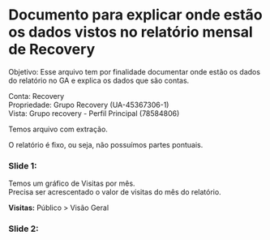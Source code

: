 # Documento para explicar onde estão os dados vistos no relatório mensal de Recovery

Objetivo: Esse arquivo tem por finalidade documentar onde estão os dados do relatório no GA e explica os dados que são contas.  
  
Conta: Recovery  
Propriedade: Grupo Recovery (UA-45367306-1)  
Vista: Grupo recovery - Perfil Principal (78584806)  
  
Temos arquivo com extração.  
  
O relatório é fixo, ou seja, não possuímos partes pontuais.  
  
### Slide 1:

Temos um gráfico de Visitas por mês.  
Precisa ser acrescentado o valor de visitas do mês do relatório.
  
**Visitas:** Público > Visão Geral

### Slide 2:

